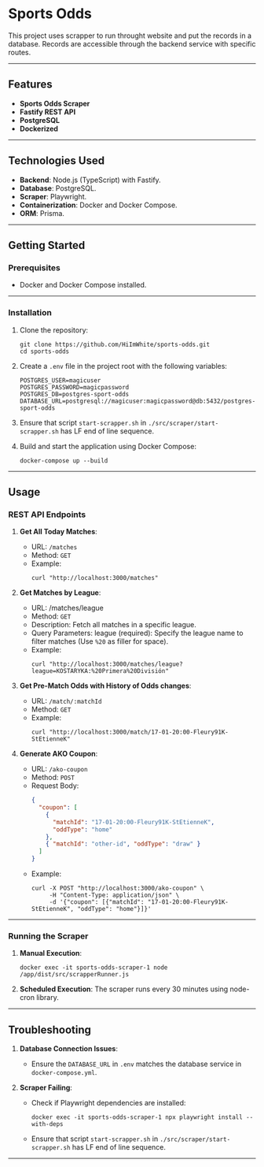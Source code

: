 # Sports Odds

This project uses scrapper to run throught website and put the records in a database.
Records are accessible through the backend service with specific routes.

---

## Features

- **Sports Odds Scraper**
- **Fastify REST API**
- **PostgreSQL**
- **Dockerized**

---

## Technologies Used

- **Backend**: Node.js (TypeScript) with Fastify.
- **Database**: PostgreSQL.
- **Scraper**: Playwright.
- **Containerization**: Docker and Docker Compose.
- **ORM**: Prisma.

---

## Getting Started

### Prerequisites

- Docker and Docker Compose installed.

---

### Installation

1. Clone the repository:

   ```
   git clone https://github.com/HiImWhite/sports-odds.git
   cd sports-odds
   ```

2. Create a `.env` file in the project root with the following variables:

   ```
   POSTGRES_USER=magicuser
   POSTGRES_PASSWORD=magicpassword
   POSTGRES_DB=postgres-sport-odds
   DATABASE_URL=postgresql://magicuser:magicpassword@db:5432/postgres-sport-odds
   ```

3. Ensure that script `start-scrapper.sh` in `./src/scraper/start-scrapper.sh` has LF end of line sequence.

4. Build and start the application using Docker Compose:
   ```
   docker-compose up --build
   ```

---

## Usage

### REST API Endpoints

1. **Get All Today Matches**:

   - URL: `/matches`
   - Method: `GET`
   - Example:
     ```
     curl "http://localhost:3000/matches"
     ```

2. **Get Matches by League**:

   - URL: /matches/league
   - Method: `GET`
   - Description: Fetch all matches in a specific league.
   - Query Parameters:
     league (required): Specify the league name to filter matches (Use `%20` as filler for space).
   - Example:
     ```
     curl "http://localhost:3000/matches/league?league=KOSTARYKA:%20Primera%20División"
     ```

3. **Get Pre-Match Odds with History of Odds changes**:

   - URL: `/match/:matchId`
   - Method: `GET`
   - Example:
     ```
     curl "http://localhost:3000/match/17-01-20:00-Fleury91K-StEtienneK"
     ```

4. **Generate AKO Coupon**:
   - URL: `/ako-coupon`
   - Method: `POST`
   - Request Body:
     ```json
     {
       "coupon": [
         {
           "matchId": "17-01-20:00-Fleury91K-StEtienneK",
           "oddType": "home"
         },
         { "matchId": "other-id", "oddType": "draw" }
       ]
     }
     ```
   - Example:
     ```
     curl -X POST "http://localhost:3000/ako-coupon" \
          -H "Content-Type: application/json" \
          -d '{"coupon": [{"matchId": "17-01-20:00-Fleury91K-StEtienneK", "oddType": "home"}]}'
     ```

---

### Running the Scraper

1. **Manual Execution**:

   ```
   docker exec -it sports-odds-scraper-1 node /app/dist/src/scrapperRunner.js
   ```

2. **Scheduled Execution**:
   The scraper runs every 30 minutes using node-cron library.

---

## Troubleshooting

1. **Database Connection Issues**:

   - Ensure the `DATABASE_URL` in `.env` matches the database service in `docker-compose.yml`.

2. **Scraper Failing**:

   - Check if Playwright dependencies are installed:

     ```
     docker exec -it sports-odds-scraper-1 npx playwright install --with-deps
     ```

   - Ensure that script `start-scrapper.sh` in `./src/scraper/start-scrapper.sh` has LF end of line sequence.

---
